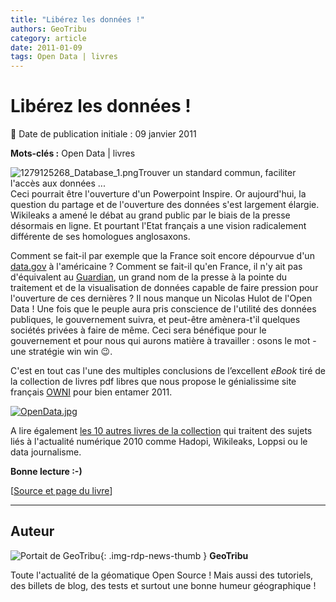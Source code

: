 ```yaml
---
title: "Libérez les données !"
authors: GeoTribu
category: article
date: 2011-01-09
tags: Open Data | livres
---
```


# Libérez les données !


:calendar: Date de publication initiale : 09 janvier 2011

**Mots-clés :** Open Data | livres


![1279125268_Database_1.png](http://geotribu.net/sites/default/files/Tuto/img/Blog/divers/1279125268_Database_1.png)Trouver un standard commun, faciliter l'accès aux données ...  
Ceci pourrait être l'ouverture d'un Powerpoint Inspire. Or aujourd'hui, la question du partage et de l'ouverture des données s'est largement élargie. Wikileaks a amené le débat au grand public par le biais de la presse désormais en ligne. Et pourtant l'Etat français a une vision radicalement différente de ses homologues anglosaxons.

Comment se fait-il par exemple que la France soit encore dépourvue d'un [data.gov](http://geotribu.net/node/119) à l'américaine ? Comment se fait-il qu'en France, il n'y ait pas d'équivalent au [Guardian](http://www.guardian.co.uk/), un grand nom de la presse à la pointe du traitement et de la visualisation de données capable de faire pression pour l'ouverture de ces dernières ? Il nous manque un Nicolas Hulot de l'Open Data ! Une fois que le peuple aura pris conscience de l'utilité des données publiques, le gouvernement suivra, et peut-être amènera-t'il quelques sociétés privées à faire de même. Ceci sera bénéfique pour le gouvernement et pour nous qui aurons matière à travailler : osons le mot - une stratégie win win :wink:.

C'est en tout cas l'une des multiples conclusions de l’excellent *eBook* tiré de la collection de livres pdf libres que nous propose le génialissime site français [OWNI](http://owni.fr/#aujourd-hui) pour bien entamer 2011.




[![OpenData.jpg](http://geotribu.net/sites/default/files/Tuto/img/Blog/OpenData.jpg)](http://owni.fr/files/2010/12/OPENDATA_ebook_2010.pdf "Owni - Open Data")




A lire également [les 10 autres livres de la collection](http://owni.fr/2010/12/27/contre-histoire-de-linternet-freepress-on-owni/) qui traitent des sujets liés à l'actualité numérique 2010 comme Hadopi, Wikileaks, Loppsi ou le data journalisme.




**Bonne lecture :-)**

[[Source et page du livre](http://owni.fr/2010/12/27/ebook-opendata/)]



----

## Auteur

![Portait de GeoTribu](https://cdn.geotribu.fr/images/internal/charte/geotribu\_logo\_64x64.png){: .img-rdp-news-thumb }
**GeoTribu**

Toute l'actualité de la géomatique Open Source ! Mais aussi des tutoriels, des billets de blog, des tests et surtout une bonne humeur géographique !
